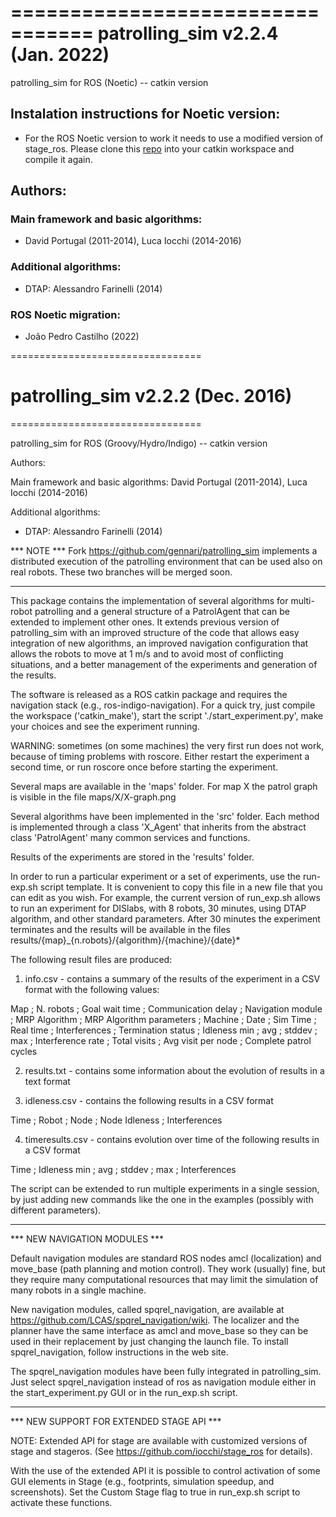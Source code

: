 =================================
patrolling_sim v2.2.4 (Jan. 2022)
=================================

patrolling_sim for ROS (Noetic) -- catkin version

## Instalation instructions for Noetic version:

- For the ROS Noetic version to work it needs to use a modified version of stage_ros. Please clone this [repo](https://github.com/imranlivt/stage_ros) into your catkin workspace and compile it again.

## Authors:

### Main framework and basic algorithms:
* David Portugal (2011-2014), Luca Iocchi (2014-2016)
 
### Additional algorithms:
* DTAP: Alessandro Farinelli (2014)

### ROS Noetic migration:
* João Pedro Castilho (2022)

=================================
# patrolling_sim v2.2.2 (Dec. 2016)
=================================

patrolling_sim for ROS (Groovy/Hydro/Indigo) -- catkin version

Authors:

Main framework and basic algorithms:
 David Portugal (2011-2014), Luca Iocchi (2014-2016)
 
Additional algorithms:
* DTAP: Alessandro Farinelli (2014)


*** NOTE ***
Fork https://github.com/gennari/patrolling_sim implements a distributed execution
of the patrolling environment that can be used also on real robots. 
These two branches will be merged soon.

************

This package contains the implementation of several algorithms for multi-robot patrolling and a general structure of a PatrolAgent that can be extended to implement other ones.
It extends previous version of patrolling_sim with an improved structure of the code that allows easy integration of new algorithms, an improved navigation configuration that allows the robots to move at 1 m/s and to avoid most of conflicting situations, and a better management of the experiments and generation of the results.

The software is released as a ROS catkin package and requires the navigation stack (e.g., ros-indigo-navigation).
For a quick try, just compile the workspace ('catkin_make'), start the script './start_experiment.py',
make your choices and see the experiment running. 

WARNING: sometimes (on some machines) the very first run does not work, because of timing problems with roscore. 
Either restart the experiment a second time, or run roscore once before starting the experiment.

Several maps are available in the 'maps' folder. For map X the patrol graph is visible in the file
maps/X/X-graph.png 

Several algorithms have been implemented in the 'src' folder. Each method is implemented through a class 'X_Agent' that inherits from the abstract class 'PatrolAgent' many common services and functions.

Results of the experiments are stored in the 'results' folder.

In order to run a particular experiment or a set of experiments, use the run-exp.sh script template.
It is convenient to copy this file in a new file that you can edit as you wish.
For example, the current version of run_exp.sh allows to run an experiment for 
DISlabs, with 8 robots, 30 minutes, using DTAP algorithm, and other standard parameters.
After 30 minutes the experiment terminates and the results will be available in the files
results/{map}_{n.robots}/{algorithm}/{machine}/{date}*

The following result files are produced:

1) info.csv - contains a summary of the results of the experiment in a CSV format with the following values:

  Map ; N. robots ; Goal wait time ; Communication delay ; Navigation module ; MRP Algorithm ; MRP Algorithm parameters ; Machine ; Date ; 
  Sim Time ; Real time ; Interferences ; Termination status ; Idleness min ; avg	; stddev ; max ; 
  Interference rate ; Total visits ; Avg visit per node ;   Complete patrol cycles

2) results.txt - contains some information about the evolution of results in a text format

3) idleness.csv - contains the following results in a CSV format 

  Time ; Robot ; Node ; Node Idleness ; Interferences 

4) timeresults.csv - contains evolution over time of the following results in a CSV format

  Time ; Idleness min ; avg ; stddev ; max ; Interferences



The script can be extended to run multiple experiments in a single session, by just adding new commands like the one in the examples (possibly with different parameters).

************

*** NEW NAVIGATION MODULES ***

Default navigation modules are standard ROS nodes amcl (localization) and move_base (path planning and motion control).
They work (usually) fine, but they require many computational resources that may limit the simulation of many robots 
in a single machine.

New navigation modules, called spqrel_navigation, are available at https://github.com/LCAS/spqrel_navigation/wiki.
The localizer and the planner have the same interface as amcl and move_base so they can be used in their replacement
by just changing the launch file. To install spqrel_navigation, follow instructions in the web site.

The spqrel_navigation modules have been fully integrated in patrolling_sim. Just select spqrel_navigation instead of ros
as navigation module either in the start_experiment.py GUI or in the run_exp.sh script.

************

*** NEW SUPPORT FOR EXTENDED STAGE API ***

NOTE: Extended API for stage are available with customized versions of stage and stageros.
(See https://github.com/iocchi/stage_ros for details).

With the use of the extended API it is possible to control activation of some GUI elements
in Stage (e.g., footprints, simulation speedup, and screenshots).
Set the Custom Stage flag to true in run_exp.sh script to activate these functions.


